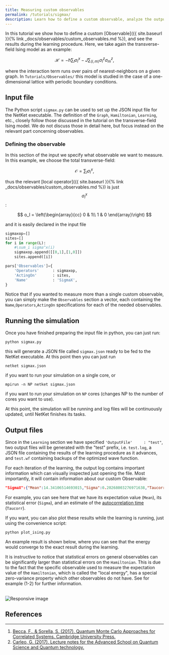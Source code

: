 ```yaml
---
title: Measuring custom observables
permalink: /tutorials/sigmax/
description: Learn how to define a custom observable, analyze the output, and more.
---
```


In this tutorial we show how to define a custom [Observable]({{ site.baseurl }}{% link _docs/observables/custom_observables.md %}), and see the results during the learning
procedure. Here, we take again the transverse-field Ising model as an example:

$$
\mathcal{H}=-h\sum_{l}\sigma_{l}^{x} -J \sum_{\langle l,m \rangle}\sigma_{l}^{z}\sigma_{m}^{z},
$$

where the interaction term runs over pairs of nearest-neighbors on a given graph. In `Tutorials/Observables/` this model is studied in the case of a one-dimensional lattice with periodic boundary conditions.


## Input file
The Python script `sigmax.py` can be used to set up the JSON input file for the NetKet executable. The definition of the `Graph`, `Hamiltonian`, `Learning`, etc., closely follow those discussed
in the tutorial on the transverse-field Ising model. We do not discuss those in detail here, but focus instead on the relevant part concerning observables.

### Defining the observable
In this section of the input we specify what observable we want to measure. In this example, we choose the total transverse-field:

$$
\mathcal{O}=\sum_{l}\sigma_{l}^{x},
$$

thus the relevant [local operator]({{ site.baseurl }}{% link _docs/observables/custom_observables.md %}) is just $$ \sigma_{l}^x $$:

$$
o_l = \left(\begin{array}{cc}
0 & 1\\
1 & 0
\end{array}\right)
$$

and it is easily declared in the input file

```python
sigmaxop=[]
sites=[]
for i in range(L):
    #\sum_i sigma^x(i)
    sigmaxop.append([[0,1],[1,0]])
    sites.append([i])

pars['Observables']={
    'Operators'      : sigmaxop,
    'ActingOn'       : sites,
    'Name'           : 'SigmaX',
}
```

Notice that if you wanted to measure more than a single custom observable, you can simply make the `Observables` section a vector, each containing the `Name`,`Operators`,`ActingOn` specifications
for each of the needed observables.



## Running the simulation

Once you have finished preparing the input file in python, you can just run:

```shell
python sigmax.py
```

this will generate a JSON file called `sigmax.json` ready to be fed to the NetKet executable.
At this point then you can just run

```shell
netket sigmax.json
```

if you want to run your simulation on a single core, or

```shell
mpirun -n NP netket sigmax.json
```
if you want to run your simulation on `NP` cores (changes NP to the number of cores you want to use).

At this point, the simulation will be running and log files will be continuously updated, until NetKet finishes its tasks.

## Output files

Since in the `Learning` section we have specified ```'OutputFile'     : "test"```, two output files will be generated with the "test" prefix, i.e.
`test.log`, a JSON file containing the results of the learning procedure as it advances, and `test.wf` containing backups of the optimized wave function.

For each iteration of the learning, the output log contains important information which can visually inspected just opening the file.
Most importantly, it will contain information about our custom Observable:

```json
"SigmaX":{"Mean":14.34106514693015,"Sigma":0.20268003276971638,"Taucorr":0.718576491136981}
```

For example, you can see here that we have its expectation value (`Mean`), its statistical error (`Sigma`), and an estimate of the
[autocorrelation time](https://en.wikipedia.org/wiki/Autocorrelation) (`Taucorr`).

If you want, you can also plot these results while the learning is running, just using the convenience script:

```shell
python plot_ising.py
```

An example result is shown below, where you can see that the energy would converge to the exact result during the learning.

It is instructive to notice that statistical errors on general observables can be significantly larger than statistical errors on the `Hamiltonian`. This is due to the fact that the specific
observable used to measure the expectation value of the `Hamiltonian`, which is called the "local energy", has a special zero-variance property which other observables do not have.
See for example (1-2) for further information.

<br>

<img src="{{site.baseurl}}/img/ising_sigmax.png" class="img-fluid" alt="Responsive image" class="img-thumbnail">

## References
---------------
1. [Becca, F., & Sorella, S. (2017). Quantum Monte Carlo Approaches for Correlated Systems. Cambridge University Press.](https://doi.org/10.1017/9781316417041)
2. [Carleo, G. (2017). Lecture notes for the Advanced School on Quantum Science and Quantum technology.](https://gitlab.com/nqs/ictp_school/blob/7ff4fcc22a1685fec0972f291919090c79586012/notes.pdf)
